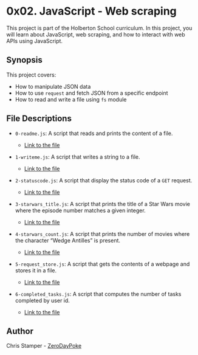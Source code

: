 # 0x02. JavaScript - Web scraping

This project is part of the Holberton School curriculum. In this project, you will learn about JavaScript, web scraping, and how to interact with web APIs using JavaScript.

## Synopsis

This project covers:

- How to manipulate JSON data
- How to use `request` and fetch JSON from a specific endpoint
- How to read and write a file using `fs` module

## File Descriptions

- `0-readme.js`: A script that reads and prints the content of a file.
  - [Link to the file](https://github.com/ZeroDayPoke/holbertonschool-higher_level_programming/blob/master/0x02-javascript-web_scraping/0-readme.js)

- `1-writeme.js`: A script that writes a string to a file.
  - [Link to the file](https://github.com/ZeroDayPoke/holbertonschool-higher_level_programming/blob/master/0x02-javascript-web_scraping/1-writeme.js)

- `2-statuscode.js`: A script that display the status code of a `GET` request.
  - [Link to the file](https://github.com/ZeroDayPoke/holbertonschool-higher_level_programming/blob/master/0x02-javascript-web_scraping/2-statuscode.js)

- `3-starwars_title.js`: A script that prints the title of a Star Wars movie where the episode number matches a given integer.
  - [Link to the file](https://github.com/ZeroDayPoke/holbertonschool-higher_level_programming/blob/master/0x02-javascript-web_scraping/3-starwars_title.js)

- `4-starwars_count.js`: A script that prints the number of movies where the character “Wedge Antilles” is present.
  - [Link to the file](https://github.com/ZeroDayPoke/holbertonschool-higher_level_programming/blob/master/0x02-javascript-web_scraping/4-starwars_count.js)

- `5-request_store.js`: A script that gets the contents of a webpage and stores it in a file.
  - [Link to the file](https://github.com/ZeroDayPoke/holbertonschool-higher_level_programming/blob/master/0x02-javascript-web_scraping/5-request_store.js)

- `6-completed_tasks.js`: A script that computes the number of tasks completed by user id.
  - [Link to the file](https://github.com/ZeroDayPoke/holbertonschool-higher_level_programming/blob/master/0x02-javascript-web_scraping/6-completed_tasks.js)

## Author

Chris Stamper - [ZeroDayPoke](https://github.com/ZeroDayPoke)
